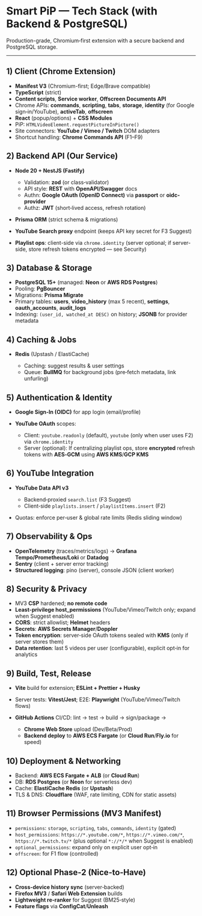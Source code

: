 # Smart PiP — Tech Stack (with Backend & PostgreSQL)

Production-grade, Chromium‑first extension with a secure backend and PostgreSQL storage.

---

## 1) Client (Chrome Extension)

* **Manifest V3** (Chromium-first; Edge/Brave compatible)
* **TypeScript** (strict)
* **Content scripts**, **Service worker**, **Offscreen Documents API**
* Chrome APIs: **commands**, **scripting**, **tabs**, **storage**, **identity** (for Google sign‑in/YouTube), **activeTab**, **offscreen**
* **React** (popup/options) + **CSS Modules**
* PiP: `HTMLVideoElement.requestPictureInPicture()`
* Site connectors: **YouTube / Vimeo / Twitch** DOM adapters
* Shortcut handling: **Chrome Commands API** (F1–F9)

## 2) Backend API (Our Service)

* **Node 20 + NestJS (Fastify)**

  * Validation: **zod** (or class‑validator)
  * API style: **REST** with **OpenAPI/Swagger** docs
  * Authn: **Google OAuth (OpenID Connect)** via **passport** or **oidc-provider**
  * Authz: **JWT** (short‑lived access, refresh rotation)
* **Prisma ORM** (strict schema & migrations)
* **YouTube Search proxy** endpoint (keeps API key secret for F3 Suggest)
* **Playlist ops**: client-side via `chrome.identity` (server optional; if server-side, store refresh tokens encrypted — see Security)

## 3) Database & Storage

* **PostgreSQL 15+** (managed: **Neon** or **AWS RDS Postgres**)
* Pooling: **PgBouncer**
* Migrations: **Prisma Migrate**
* Primary tables: **users**, **video\_history** (max 5 recent), **settings**, **oauth\_accounts**, **audit\_logs**
* Indexing: `(user_id, watched_at DESC)` on history; **JSONB** for provider metadata

## 4) Caching & Jobs

* **Redis** (Upstash / ElastiCache)

  * Caching: suggest results & user settings
  * Queue: **BullMQ** for background jobs (pre‑fetch metadata, link unfurling)

## 5) Authentication & Identity

* **Google Sign‑In (OIDC)** for app login (email/profile)
* **YouTube OAuth** scopes:

  * Client: `youtube.readonly` (default), `youtube` (only when user uses F2) via `chrome.identity`
  * Server (optional): If centralizing playlist ops, store **encrypted** refresh tokens with **AES‑GCM** using **AWS KMS**/**GCP KMS**

## 6) YouTube Integration

* **YouTube Data API v3**

  * Backend‑proxied `search.list` (F3 Suggest)
  * Client‑side `playlists.insert` / `playlistItems.insert` (F2)
* Quotas: enforce per‑user & global rate limits (Redis sliding window)

## 7) Observability & Ops

* **OpenTelemetry** (traces/metrics/logs) → **Grafana Tempo/Prometheus/Loki** or **Datadog**
* **Sentry** (client + server error tracking)
* **Structured logging**: pino (server), console JSON (client worker)

## 8) Security & Privacy

* MV3 **CSP** hardened; **no remote code**
* **Least‑privilege host\_permissions** (YouTube/Vimeo/Twitch only; expand when Suggest enabled)
* **CORS**: strict allowlist; **Helmet** headers
* **Secrets**: **AWS Secrets Manager**/**Doppler**
* **Token encryption**: server‑side OAuth tokens sealed with **KMS** (only if server stores them)
* **Data retention**: last 5 videos per user (configurable), explicit opt‑in for analytics

## 9) Build, Test, Release

* **Vite** build for extension; **ESLint + Prettier + Husky**
* Server tests: **Vitest/Jest**; E2E: **Playwright** (YouTube/Vimeo/Twitch flows)
* **GitHub Actions** CI/CD: lint → test → build → sign/package →

  * **Chrome Web Store** upload (Dev/Beta/Prod)
  * **Backend deploy** to **AWS ECS Fargate** (or **Cloud Run**/**Fly.io** for speed)

## 10) Deployment & Networking

* Backend: **AWS ECS Fargate + ALB** (or **Cloud Run**)
* DB: **RDS Postgres** (or **Neon** for serverless dev)
* Cache: **ElastiCache Redis** (or **Upstash**)
* TLS & DNS: **Cloudflare** (WAF, rate limiting, CDN for static assets)

## 11) Browser Permissions (MV3 Manifest)

* `permissions`: `storage`, `scripting`, `tabs`, `commands`, `identity` (gated)
* `host_permissions`: `https://*.youtube.com/*`, `https://*.vimeo.com/*`, `https://*.twitch.tv/*` (plus optional `*://*/*` when Suggest is enabled)
* `optional_permissions`: expand only on explicit user opt‑in
* `offscreen`: for F1 flow (controlled)

## 12) Optional Phase‑2 (Nice‑to‑Have)

* **Cross‑device history sync** (server‑backed)
* **Firefox MV3** / **Safari Web Extension** builds
* **Lightweight re‑ranker** for Suggest (BM25‑style)
* **Feature flags** via **ConfigCat**/**Unleash**
